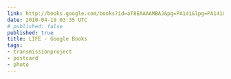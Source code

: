 ```yaml
---
link: http://books.google.com/books?id=aT8EAAAAMBAJ&pg=PA141&lpg=PA141&dq=life+magazine+cat+magnets+upside+down&source=bl&ots=xuob-If4Hj&sig=4RvShQbtnxejzmyQQAIuUa9czw8&hl=en&ei=w5PLS8ymLY2yNomYgboF&sa=X&oi=book_result&ct=result&resnum=1&ved=0CAYQ6AEwAA#v=onepage&q&f=false
date: 2010-04-19 03:35 UTC
# published: false
published: true
title: LIFE - Google Books
tags:
- transmissionproject
- postcard
- photo
---
```



